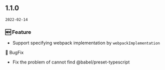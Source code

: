 ## 1.1.0

`2022-02-14`

### 🆕 Feature

- Support specifying webpack implementation by `webpackImplementation`

🐛 BugFix

- Fix the problem of cannot find @babel/preset-typescript
